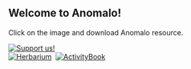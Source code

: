 <h2>Welcome to Anomalo!</h2>
<p>Click on the image and download Anomalo resource.</p>
<a href="https://www.paypal.com/cgi-bin/webscr?cmd=_s-xclick&hosted_button_id=C7RDUMHNRMR28&source=url" target="_blank" rel="noopener noreferrer"><img src="https://github.com/matejmeglic/anomalo/blob/tjasa/src/img/Donate_175px.jpg?raw=true" alt="Support us!"/></a><br />
<a href="https://bit.ly/anomaloherbarium" target="_blank" rel="noopener noreferrer"><img src="https://github.com/matejmeglic/anomalo/blob/tjasa/src/img/EN_Herbarium_350px.jpg?raw=true" alt="Herbarium"/></a>&nbsp;
<a href="https://bit.ly/anomaloactivitybook" target="_blank" rel="noopener noreferrer"><img src="https://github.com/matejmeglic/anomalo/blob/tjasa/src/img/SAHActivityBook_350px.jpg?raw=true" alt="ActivityBook"/></a>
